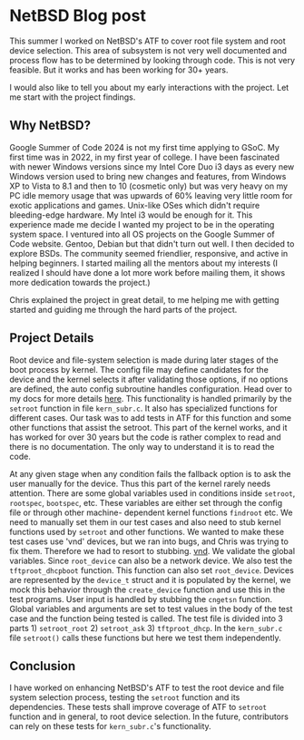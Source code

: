 # NetBSD Blog post
This summer I worked on NetBSD's ATF to cover root file system and root device selection.
This area of subsystem is not very well documented and process flow has to be determined by looking through code.
This is not very feasible.
But it works and has been working for 30+ years.

I would also like to tell you about my early interactions with the project.
Let me start with the project findings.

## Why NetBSD?
Google Summer of Code 2024 is not my first time applying to GSoC.
My first time was in 2022, in my first year of college.
I have been fascinated with newer Windows versions since my Intel Core Duo
i3 days as every new Windows version used to bring new changes and features,
from Windows XP to Vista to 8.1 and then to 10 (cosmetic only) but was very
heavy on my PC idle memory usage that was upwards of 60% leaving very little
room for exotic applications and games.
Unix-like OSes which didn't require bleeding-edge hardware.
My Intel i3 would be enough for it.
This experience made me decide I wanted my project to be in the operating system space.
I ventured into all OS projects on the Google Summer of Code website.
Gentoo, Debian but that didn't turn out well.
I then decided to explore BSDs.
The community seemed friendlier, responsive, and active in helping beginners.
I started mailing all the mentors about my interests (I realized I should have done a lot more work before mailing them, it shows more dedication towards the project.)

Chris explained the project in great detail, to me helping me with getting started and guiding me through the hard parts of the project.

## Project Details
Root device and file-system selection is made during later stages of the boot process by kernel.
The config file may define candidates for the device and the kernel selects it after validating those options, if no options are defined, the auto config subroutine handles configuration.
Head over to my docs for more details [here](https://github.com/DiviyamPathak/Gsoc-2024-NetBSD).
This functionality is handled primarily by the `setroot` function in file `kern_subr.c`.
It also has specialized functions for different cases.
Our task was to add tests in ATF for this function and some other functions that assist the setroot.
This part of the kernel works, and it has worked for over 30 years but the code is rather complex to read and there is no
documentation.
The only way to understand it is to read the code.

At any given stage when any condition fails the fallback option is to ask the user manually for the device.
Thus this part of the kernel rarely needs attention.
There are some global variables used in conditions inside `setroot`, `rootspec`, `bootspec`, etc.
These variables are either set through the config file or through other machine-
dependent kernel functions `findroot` etc.
We need to manually set them in our test cases and also need to stub kernel functions used by `setroot` and other functions.
We wanted to make these test cases use 'vnd' devices, but we ran into bugs, and Chris was trying to fix them.
Therefore we had to resort to stubbing.
[vnd](https://man.netbsd.org/vnd.4).
We validate the global variables.
Since `root_device` can also be a network device.
We also test the `tftproot_dhcpboot` function.
This function can also set `root_device`.
Devices are represented by the `device_t` struct and it is populated by the kernel, we mock this behavior through the `create_device` function and use this in the test programs.
User input is handled by stubbing the `cngetsn` function.
Global variables and arguments are set to test values in the body of the test case and the function being tested is called.
The test file is divided into 3 parts 1) `setroot_root` 2) `setroot_ask` 3) `tftproot_dhcp`.
In the `kern_subr.c` file `setroot()` calls these functions but here we test them independently.

## Conclusion

I have worked on enhancing NetBSD's ATF to test the root device and file system selection process, testing the `setroot` function and its dependencies.
These tests shall improve coverage of ATF to `setroot` function and in general, to root device selection.
In the future, contributors can rely on these tests for `kern_subr.c`'s functionality.

